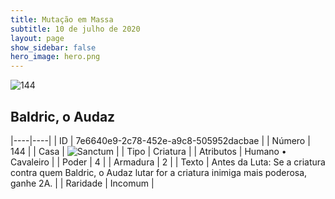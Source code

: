 ```yaml
---
title: Mutação em Massa
subtitle: 10 de julho de 2020
layout: page
show_sidebar: false
hero_image: hero.png
---
```


![144](https://cdn.keyforgegame.com/media/card_front/pt/479_144_8W3R4977V5F4_pt.png)

## Baldric, o Audaz

|----|----|
| ID | 7e6640e9-2c78-452e-a9c8-505952dacbae |
| Número | 144 |
| Casa | ![Sanctum](https://archonarcana.com/images/thumb/c/c7/Sanctum.png/22px-Sanctum.png "Santuário") |
| Tipo | Criatura |
| Atributos | Humano • Cavaleiro |
| Poder | 4 |
| Armadura | 2 |
| Texto | Antes da Luta: Se a criatura contra quem Baldric, o Audaz lutar for a criatura inimiga mais poderosa, ganhe 2A. |
| Raridade | Incomum |
